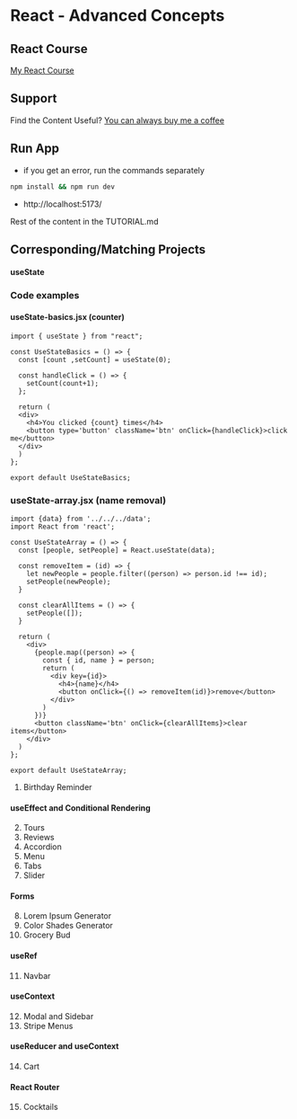 # React - Advanced Concepts

## React Course

[My React Course](https://www.udemy.com/course/react-tutorial-and-projects-course/?referralCode=FEE6A921AF07E2563CEF)

## Support

Find the Content Useful? [You can always buy me a coffee](https://www.buymeacoffee.com/johnsmilga)

## Run App

- if you get an error, run the commands separately

```sh
npm install && npm run dev
```

- http://localhost:5173/

Rest of the content in the TUTORIAL.md

## Corresponding/Matching Projects

#### useState

### Code examples

#### useState-basics.jsx (counter)
```
import { useState } from "react";

const UseStateBasics = () => {
  const [count ,setCount] = useState(0);

  const handleClick = () => {
    setCount(count+1);
  };
  
  return (
  <div>
    <h4>You clicked {count} times</h4>
    <button type='button' className='btn' onClick={handleClick}>click me</button>
  </div>
  )
};

export default UseStateBasics;
```

### useState-array.jsx (name removal)
```
import {data} from '../../../data';
import React from 'react';

const UseStateArray = () => {
  const [people, setPeople] = React.useState(data);

  const removeItem = (id) => {
    let newPeople = people.filter((person) => person.id !== id);
    setPeople(newPeople);
  }
  
  const clearAllItems = () => {
    setPeople([]);
  }

  return (
    <div>
      {people.map((person) => {
        const { id, name } = person;
        return (
          <div key={id}>
            <h4>{name}</h4>
            <button onClick={() => removeItem(id)}>remove</button>
          </div>
        )
      })}
      <button className='btn' onClick={clearAllItems}>clear items</button>
    </div>
  )
};

export default UseStateArray;
```

1. Birthday Reminder

#### useEffect and Conditional Rendering

2. Tours
3. Reviews
4. Accordion
5. Menu
6. Tabs
7. Slider







#### Forms

8. Lorem Ipsum Generator
9. Color Shades Generator
10. Grocery Bud

#### useRef

11. Navbar

#### useContext

12. Modal and Sidebar
13. Stripe Menus

#### useReducer and useContext

14. Cart

#### React Router

15. Cocktails
